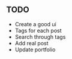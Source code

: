 ## TODO

- Create a good ui
- Tags for each post
- Search through tags
- Add real post
- Update portfolio
